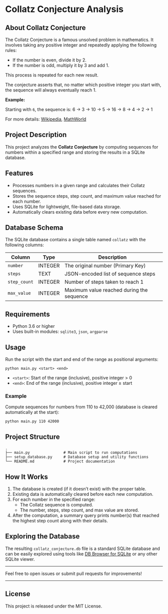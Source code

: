 # Collatz Conjecture Analysis

## About Collatz Conjecture

The Collatz Conjecture is a famous unsolved problem in mathematics. It involves taking any positive integer and repeatedly applying the following rules:

* If the number is even, divide it by 2.
* If the number is odd, multiply it by 3 and add 1.

This process is repeated for each new result.

The conjecture asserts that, no matter which positive integer you start with, the sequence will always eventually reach 1.

**Example:**

Starting with `6`, the sequence is: 6 → 3 → 10 → 5 → 16 → 8 → 4 → 2 → 1

For more details: [Wikipedia](https://en.wikipedia.org/wiki/Collatz_conjecture), [MathWorld](https://mathworld.wolfram.com/CollatzProblem.html)

## Project Description

This project analyzes the **Collatz Conjecture** by computing sequences for numbers within a specified range and storing the results in a SQLite database.

## Features

- Processes numbers in a given range and calculates their Collatz sequences.
- Stores the sequence steps, step count, and maximum value reached for each number.
- Uses SQLite for lightweight, file-based data storage.
- Automatically clears existing data before every new computation.

## Database Schema

The SQLite database contains a single table named `collatz` with the following columns:

| Column      | Type    | Description                              |
|-------------|---------|------------------------------------------|
| `number`    | INTEGER | The original number (Primary Key)        |
| `steps`     | TEXT    | JSON-encoded list of sequence steps      |
| `step_count`| INTEGER | Number of steps taken to reach 1         |
| `max_value` | INTEGER | Maximum value reached during the sequence|

## Requirements

- Python 3.6 or higher
- Uses built-in modules: `sqlite3`, `json`, `argparse`

## Usage

Run the script with the start and end of the range as positional arguments:

```
python main.py <start> <end>
````

* `<start>`: Start of the range (inclusive), positive integer > 0 
* `<end>`: End of the range (inclusive), positive integer ≥ start

### Example
Compute sequences for numbers from 110 to 42,000 (database is cleared automatically at the start):

```
python main.py 110 42000
```

## Project Structure

```
.
├── main.py               # Main script to run computations
├── setup_database.py     # Database setup and utility functions
└── README.md             # Project documentation
```

## How It Works

1. The database is created (if it doesn’t exist) with the proper table.
2. Existing data is automatically cleared before each new computation.
3. For each number in the specified range:
   * The Collatz sequence is computed.
   * The number, steps, step count, and max value are stored.
4. After the computation, a summary query prints number(s) that reached the highest step count along with their details.

## Exploring the Database

The resulting `collatz_conjecture.db` file is a standard SQLite database and can be easily explored using tools like [DB Browser for SQLite](https://sqlitebrowser.org/dl/) or any other SQLite viewer.

---

Feel free to open issues or submit pull requests for improvements!

---

## License

This project is released under the MIT License.

